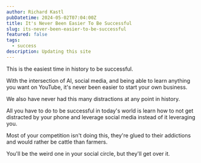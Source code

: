 ```yaml
---
author: Richard Kastl
pubDatetime: 2024-05-02T07:04:00Z
title: It's Never Been Easier To Be Successful
slug: its-never-been-easier-to-be-successful
featured: false
tags:
  - success
description: Updating this site
---
```


This is the easiest time in history to be successful. 

With the intersection of AI, social media, and being able to learn anything you want on YouTube, it's never been easier to start your own business. 

We also have never had this many distractions at any point in history. 

All you have to do to be successful in today's world is learn how to not get distracted by your phone and leverage social media instead of it leveraging you. 

Most of your competition isn't doing this, they're glued to their addictions and would rather be cattle than farmers. 

You'll be the weird one in your social circle, but they'll get over it. 